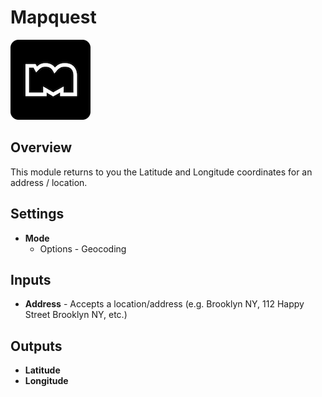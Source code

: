 # Mapquest

![MapQuest is an American free online web mapping service owned by Verizon Media.](../../.gitbook/assets/mapquest.png)

## Overview

This module returns to you the Latitude and Longitude coordinates for an address / location.

## Settings

* **Mode**
  * Options - Geocoding

## Inputs

* **Address** - Accepts a location/address \(e.g. Brooklyn NY, 112 Happy Street Brooklyn NY, etc.\) 

## Outputs

* **Latitude**
* **Longitude**

